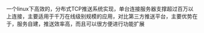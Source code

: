 一个linux下高效的，分布式TCP推送系统实现，单台连接服务器支撑超过百万以上连接，主要适用于千万在线级别规模的应用，对比第三方推送平台，主要优势在于，服务自建，推送效率高，而且可以很方便进行功能扩展